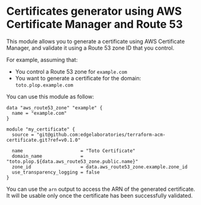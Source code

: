 # Certificates generator using AWS Certificate Manager and Route 53

This module allows you to generate a certificate using AWS Certificate Manager,
and validate it using a Route 53 zone ID that you control.

For example, assuming that:

* You control a Route 53 zone for `example.com`
* You want to generate a certificate for the domain: `toto.plop.example.com`

You can use this module as follow:

```hcl
data "aws_route53_zone" "example" {
  name = "example.com"
}

module "my_certificate" {
  source = "git@github.com:edgelaboratories/terraform-acm-certificate.git?ref=v0.1.0"

  name                     = "Toto Certificate"
  domain_name              = "toto.plop.${data.aws_route53_zone.public.name}"
  zone_id                  = data.aws_route53_zone.example.zone_id
  use_transparency_logging = false
}
```

You can use the `arn` output to access the ARN of the generated certificate.
It will be usable only once the certificate has been successfully
validated.
